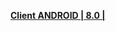 **[Client ANDROID | 8.0 | ](https://autopatchcn.bh3.com/ptpublic/rel/20241208070032_L5tMaxvchIF0LKZg/CPS/20241204-232347-gf_android_ota-versions-v8_0-InSearchoftheSun_gw.apk)**
